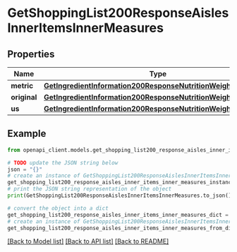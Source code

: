 # GetShoppingList200ResponseAislesInnerItemsInnerMeasures


## Properties

Name | Type | Description | Notes
------------ | ------------- | ------------- | -------------
**metric** | [**GetIngredientInformation200ResponseNutritionWeightPerServing**](GetIngredientInformation200ResponseNutritionWeightPerServing.md) |  | 
**original** | [**GetIngredientInformation200ResponseNutritionWeightPerServing**](GetIngredientInformation200ResponseNutritionWeightPerServing.md) |  | 
**us** | [**GetIngredientInformation200ResponseNutritionWeightPerServing**](GetIngredientInformation200ResponseNutritionWeightPerServing.md) |  | 

## Example

```python
from openapi_client.models.get_shopping_list200_response_aisles_inner_items_inner_measures import GetShoppingList200ResponseAislesInnerItemsInnerMeasures

# TODO update the JSON string below
json = "{}"
# create an instance of GetShoppingList200ResponseAislesInnerItemsInnerMeasures from a JSON string
get_shopping_list200_response_aisles_inner_items_inner_measures_instance = GetShoppingList200ResponseAislesInnerItemsInnerMeasures.from_json(json)
# print the JSON string representation of the object
print(GetShoppingList200ResponseAislesInnerItemsInnerMeasures.to_json())

# convert the object into a dict
get_shopping_list200_response_aisles_inner_items_inner_measures_dict = get_shopping_list200_response_aisles_inner_items_inner_measures_instance.to_dict()
# create an instance of GetShoppingList200ResponseAislesInnerItemsInnerMeasures from a dict
get_shopping_list200_response_aisles_inner_items_inner_measures_from_dict = GetShoppingList200ResponseAislesInnerItemsInnerMeasures.from_dict(get_shopping_list200_response_aisles_inner_items_inner_measures_dict)
```
[[Back to Model list]](../README.md#documentation-for-models) [[Back to API list]](../README.md#documentation-for-api-endpoints) [[Back to README]](../README.md)


